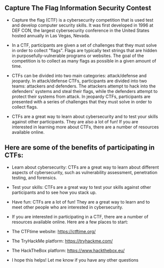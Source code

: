 ## Capture The Flag Information Security Contest
- Capture the flag (CTF) is a cybersecurity competition that is used test and develop computer security skills. It was first developed in 1996 at DEF CON, the largest cybersecurity conference in the United States hosted annually in Las Vegas, Nevada.

- In a CTF, participants are given a set of challenges that they must solve in order to collect "flags". Flags are typically text strings that are hidden in purposefully-vulnerable programs or websites. The goal of the competition is to collect as many flags as possible in a given amount of time.

- CTFs can be divided into two main categories: attack/defense and jeopardy. In attack/defense CTFs, participants are divided into two teams: attackers and defenders. The attackers attempt to hack into the defenders' systems and steal their flags, while the defenders attempt to protect their systems from attack. In jeopardy CTFs, participants are presented with a series of challenges that they must solve in order to collect flags.

- CTFs are a great way to learn about cybersecurity and to test your skills against other participants. They are also a lot of fun! If you are interested in learning more about CTFs, there are a number of resources available online.

## Here are some of the benefits of participating in CTFs:

- Learn about cybersecurity: CTFs are a great way to learn about different aspects of cybersecurity, such as vulnerability assessment, penetration testing, and forensics.
- Test your skills: CTFs are a great way to test your skills against other participants and to see how you stack up.
- Have fun: CTFs are a lot of fun! They are a great way to learn and to meet other people who are interested in cybersecurity.
- If you are interested in participating in a CTF, there are a number of resources available online. Here are a few places to start:

- The CTFtime website: https://ctftime.org/
- The TryHackMe platform: https://tryhackme.com/
- The HackTheBox platform: https://www.hackthebox.eu/
- I hope this helps! Let me know if you have any other questions
